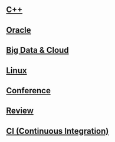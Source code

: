 ## [C++](https://github.com/DevStarSJ/Study/tree/master/Blog/cpp)  
## [Oracle](https://github.com/DevStarSJ/Study/tree/master/Blog/Oracle)  
## [Big Data & Cloud](https://github.com/DevStarSJ/Study/tree/master/Blog/BigData)  
## [Linux](https://github.com/DevStarSJ/Study/tree/master/Blog/Linux)  
## [Conference](https://github.com/DevStarSJ/Study/tree/master/Blog/Conference)  
## [Review](https://github.com/DevStarSJ/Study/tree/master/Blog/Review)  
## [CI (Continuous Integration)](https://github.com/DevStarSJ/Study/tree/master/Blog/CI)  
